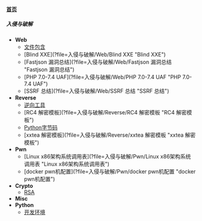 
#### [首页](?file=home-首页)

<div style='display: none'>
##### 学习amWiki
- [amWiki轻文库简介](?file=001-学习amWiki/01-amWiki轻文库简介 "amWiki轻文库简介")
- [amWiki功能导图](?file=001-学习amWiki/02-amWiki功能导图 "amWiki功能导图")
- [如何开始一个新amWiki轻文库](?file=001-学习amWiki/03-如何开始一个新amWiki轻文库 "如何开始一个新amWiki轻文库")
- [如何编辑amWiki轻文库](?file=001-学习amWiki/04-如何编辑amWiki轻文库 "如何编辑amWiki轻文库")
- **学习markdown**
    - [Markdown快速开始](?file=001-学习amWiki/05-学习markdown/01-Markdown快速开始 "Markdown快速开始")
    - [amWiki与语法高亮](?file=001-学习amWiki/05-学习markdown/02-amWiki与语法高亮 "amWiki与语法高亮")
    - [amWiki与流程图](?file=001-学习amWiki/05-学习markdown/03-amWiki与流程图 "amWiki与流程图")
    - [Atom对Markdown的原生支持](?file=001-学习amWiki/05-学习markdown/05-Atom对Markdown的原生支持 "Atom对Markdown的原生支持")
- [使用测试模块测试接口](?file=001-学习amWiki/06-使用测试模块测试接口 "使用测试模块测试接口")
- [amWiki转接到任意域名进行接口测试](?file=001-学习amWiki/07-amWiki转接到任意域名进行接口测试 "amWiki转接到任意域名进行接口测试")

##### 文档示范
- [通用API接口文档示例](?file=002-文档示范/001-通用API接口文档示例 "通用API接口文档示例")
- [超长文档页内目录示例](?file=002-文档示范/002-超长文档页内目录示例 "超长文档页内目录示例")
</div>

##### 入侵与破解
- **Web**
    - [文件包含](?file=入侵与破解/Web/文件包含 "文件包含")
    - [Blind XXE](?file=入侵与破解/Web/Blind XXE "Blind XXE")
    - [Fastjson 漏洞总结](?file=入侵与破解/Web/Fastjson 漏洞总结 "Fastjson 漏洞总结")
    - [PHP 7.0-7.4 UAF](?file=入侵与破解/Web/PHP 7.0-7.4 UAF "PHP 7.0-7.4 UAF")
    - [SSRF 总结](?file=入侵与破解/Web/SSRF 总结 "SSRF 总结")
- **Reverse**
    - [逆向工具](?file=入侵与破解/Reverse/逆向工具 "逆向工具")
    - [RC4 解密模板](?file=入侵与破解/Reverse/RC4 解密模板 "RC4 解密模板")
    - [Python字节码](?file=入侵与破解/Reverse/Python字节码 "Python字节码")
    - [xxtea 解密模板](?file=入侵与破解/Reverse/xxtea 解密模板 "xxtea 解密模板")
- **Pwn**
    - [Linux x86架构系统调用表](?file=入侵与破解/Pwn/Linux x86架构系统调用表 "Linux x86架构系统调用表")
    - [docker pwn机配置](?file=入侵与破解/Pwn/docker pwn机配置 "docker pwn机配置")
- **Crypto**
    - [RSA](?file=入侵与破解/Crypto/RSA "RSA")
- **Misc**
- **Python**
    - [开发环境](?file=入侵与破解/Python/开发环境 "开发环境")